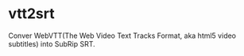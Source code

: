 # vtt2srt
Conver WebVTT(The Web Video Text Tracks Format, aka html5 video subtitles) into SubRip SRT.

